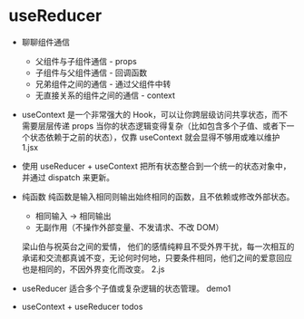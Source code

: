 # useReducer

- 聊聊组件通信
  - 父组件与子组件通信 - props
  - 子组件与父组件通信 - 回调函数
  - 兄弟组件之间的通信 - 通过父组件中转
  - 无直接关系的组件之间的通信 - context

- useContext 是一个非常强大的 Hook，可以让你跨层级访问共享状态，而不需要层层传递 props
  当你的状态逻辑变得复杂（比如包含多个子值、或者下一个状态依赖于之前的状态），仅靠 useContext 就会显得不够用或难以维护
  1.jsx

- 使用 useReducer + useContext 把所有状态整合到一个统一的状态对象中，并通过 dispatch 来更新。

- 纯函数 纯函数是输入相同则输出始终相同的函数，且不依赖或修改外部状态。
  - 相同输入 -> 相同输出
  - 无副作用（不操作外部变量、不发请求、不改 DOM）

  梁山伯与祝英台之间的爱情， 他们的感情纯粹且不受外界干扰，每一次相互的承诺和交流都真诚不变，无论何时何地，只要条件相同，他们之间的爱意回应也是相同的，不因外界变化而改变。 
  2.js

- useReducer 适合多个子值或复杂逻辑的状态管理。
  demo1

- useContext + useReducer todos